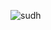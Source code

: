 
![sudh](https://user-images.githubusercontent.com/128979477/227791925-25cfea62-7914-478c-a55b-454aa90c6e99.jpeg)
